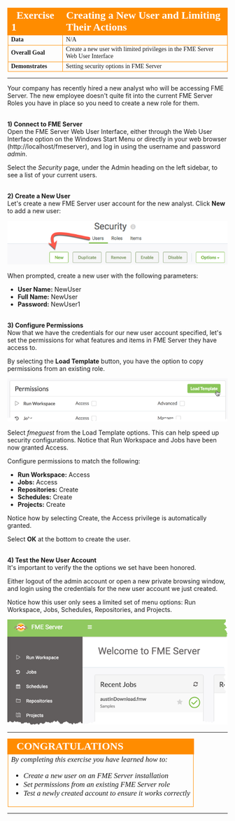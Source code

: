 <!--Exercise Section-->

<table style="border-spacing: 0px;border-collapse: collapse;font-family:serif">
<tr>
<td width=25% style="vertical-align:middle;background-color:darkorange;border: 2px solid darkorange">
<i class="fa fa-cogs fa-lg fa-pull-left fa-fw" style="color:white;padding-right: 12px;vertical-align:text-top"></i>
<span style="color:white;font-size:x-large;font-weight: bold">Exercise 1</span>
</td>
<td style="border: 2px solid darkorange;background-color:darkorange;color:white">
<span style="color:white;font-size:x-large;font-weight: bold">Creating a New User and Limiting Their Actions</span>
</td>
</tr>

<tr>
<td style="border: 1px solid darkorange; font-weight: bold">Data</td>
<td style="border: 1px solid darkorange">N/A</td>
</tr>

<tr>
<td style="border: 1px solid darkorange; font-weight: bold">Overall Goal</td>
<td style="border: 1px solid darkorange">Create a new user with limited privileges in the FME Server Web User Interface</td>
</tr>

<tr>
<td style="border: 1px solid darkorange; font-weight: bold">Demonstrates</td>
<td style="border: 1px solid darkorange">Setting security options in FME Server</td>
</tr>

</table>

---

Your company has recently hired a new analyst who will be accessing FME Server. The new employee doesn't quite fit into the current FME Server Roles you have in place so you need to create a new role for them.


<br>**1) Connect to FME Server** 
<br>Open the FME Server Web User Interface, either through the Web User Interface option on the Windows Start Menu or directly in your web browser (http://localhost/fmeserver), and log in using the username and password *admin*. 

Select the *Security* page, under the Admin heading on the left sidebar, to see a list of your current users.


<br>**2) Create a New User**
<br>Let's create a new FME Server user account for the new analyst. Click **New** to add a new user:

![](./Images/3.401.CreateNewUser.png)

When prompted, create a new user with the following parameters:

- **User Name:** NewUser
- **Full Name:** NewUser
- **Password:** NewUser1


<br>**3) Configure Permissions**
<br>Now that we have the credentials for our new user account specified, let's set the permissions for what features and items in FME Server they have access to.

By selecting the **Load Template** button, you have the option to copy permissions from an existing role.

![](./Images/3.402.NewUserLoadTemplate.png)

Select *fmeguest* from the Load Template options. This can help speed up security configurations. Notice that Run Workspace and Jobs have been now granted Access.

Configure permissions to match the following:

- **Run Workspace:** Access
- **Jobs:** Access
- **Repositories:** Create
- **Schedules:** Create
- **Projects:** Create

Notice how by selecting Create, the Access privilege is automatically granted.

Select **OK** at the bottom to create the user.


<br>**4) Test the New User Account**
<br>It's important to verify the the options we set have been honored.

Either logout of the admin account or open a new private browsing window, and login using the credentials for the new user account we just created.

Notice how this user only sees a limited set of menu options: Run Workspace, Jobs, Schedules, Repositories, and Projects.

![](./Images/3.403.NewUserHomepage.png)

---

<!--Exercise Congratulations Section--> 

<table style="border-spacing: 0px">
<tr>
<td style="vertical-align:middle;background-color:darkorange;border: 2px solid darkorange">
<i class="fa fa-thumbs-o-up fa-lg fa-pull-left fa-fw" style="color:white;padding-right: 12px;vertical-align:text-top"></i>
<span style="color:white;font-size:x-large;font-weight: bold;font-family:serif">CONGRATULATIONS</span>
</td>
</tr>

<tr>
<td style="border: 1px solid darkorange">
<span style="font-family:serif; font-style:italic; font-size:larger">
By completing this exercise you have learned how to:
<br>
<ul><li>Create a new user on an FME Server installation</li>
<li>Set permissions from an existing FME Server role</li>
<li>Test a newly created account to ensure it works correctly</li></ul>
</span>
</td>
</tr>
</table>

---
